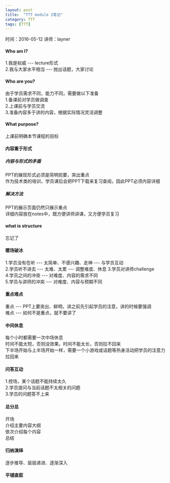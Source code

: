 ```yaml
---
layout: post
title:  "TTT module 2笔记"
category: TTT
tags: [TTT]
---
```


时间：2016-05-12  讲师：layner

#### Who am I?  
1.我是权威  ---  lecture形式  
2.我与大家水平相当  ---  抛出话题，大家讨论  
<!-- more -->
#### Who are you?  
由于学员需求不同，能力不同，需要做以下准备  
1.备课前对学员做调查  
2.上课前与学员交流  
3.准备内容多于讲的内容，根据实际情况灵活调整  
#### What purpose?  
上课前明确本节课程的目标  
#### 内容重于形式
##### 内容与形式的矛盾  
PPT的展现形式必须是简明扼要，突出重点  
作为技术类的培训，学员课后会把PPT下载来复习查阅，因此PPT必须内容详细  
##### 解决方法  
PPT的展示页面仍然只展示重点  
详细内容放在notes中，既方便讲师讲课，又方便学员复习  
#### what is structure
忘记了  
#### 暖场破冰
1.学员没有在听 --- 太简单、不感兴趣、走神 --- 与学员互动  
2.学员听不进去 --- 太难、太累 --- 调整难度、休息
3.学员对讲师challenge  
4.学员之间的冲突 --- 对难度、内容的需求不同  
5.学员与讲师的冲突 --- 对难度、内容与预期不同  
#### 重点难点  
重点 --- PPT上要突出、鲜明，讲之前先引起学员的注意，讲的时候要强调  
难点 --- 如何不是重点，就不要讲了  
#### 中间休息
每个小时都需要一次中场休息  
时间不能太短，否则没效果。时间不能太长，否则拉不回来  
下半场开始与上半场开始一样，需要一个小游戏或话题等热身活动把学员的注意力拉回来  
#### 问答互动
1.控场，某个话题不能持续太久  
2.学员提问与当前话题不太相关的问题  
3.学员的问题答不上来  
#### 总分总
开场    
介绍主要内容大纲    
依次介绍每个内容    
总结    
#### 归纳演绎
逐步推导、层层递进、逐渐深入    
#### 平铺直叙

